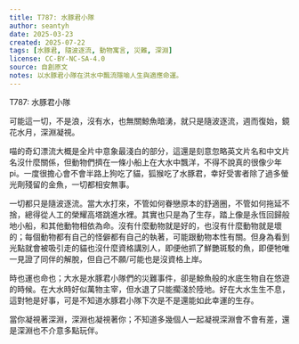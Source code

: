 ```yaml
---
title: T787: 水豚君小隊
author: seantyh
date: 2025-03-23
created: 2025-07-22
tags: [水豚君, 隨波逐流, 動物寓言, 災難, 深淵]
license: CC-BY-NC-SA-4.0
source: 自創原文
notes: 以水豚君小隊在洪水中飄流隱喻人生與適應命運。
---
```

T787: 水豚君小隊

可能這一切，不是浪，沒有水，也無關鯨魚暗湧，就只是隨波逐流，週而復始，鏡花水月，深淵凝視。

喵的奇幻漂流大概是全片中意象最淺白的部分，這還是刻意忽略英文片名和中文片名沒什麼關係，但動物們擠在一條小船上在大水中飄洋，不得不說真的很像少年pi。一度很擔心會不會半路上狗吃了貓，狐猴吃了水豚君，幸好受害者除了過多螢光劑殘留的金魚，一切都相安無事。

一切都只是隨波逐流。當大水打來，不管如何眷戀原本的舒適圈，不管如何拖延不捨，總得從人工的榮耀高塔跳進水裡。其實也只是為了生存，踏上像是永恆回歸般地小船，和其他動物相依為命。沒有什麼動物就是好的，也沒有什麼動物就是壞的；每個動物都有自己的怪僻都有自己的執著，可能跟動物本性有關。但身為看到光點就會被吸引走的貓也沒什麼資格講別人，即便他抓了鮮艷斑駁的魚，即便牠唯一見證了同伴的解脫，但自己不願/可能也是沒資格上岸。

時也運也命也；大水是水豚君小隊們的災難事件，卻是鯨魚般的水底生物自在悠遊的時候。在大水時好似萬物主宰，但水退了只能擱淺於陸地。好在大水生生不息，這對牠是好事，可是不知道水豚君小隊下次是不是還能如此幸運的生存。

當你凝視著深淵，深淵也凝視著你；不知道多幾個人一起凝視深淵會不會有差，還是深淵也不介意多點玩伴。